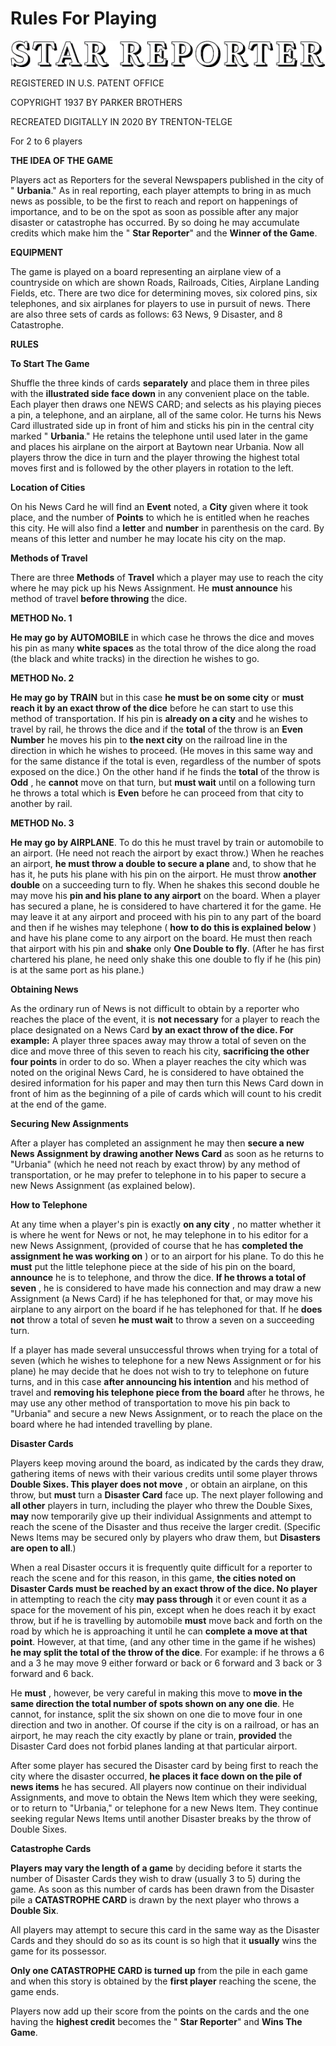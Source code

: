 # Rules For Playing

![](https://github.com/trenton-telge/Star-Reporter/blob/master/assets/Mono-Logo.png?raw=true)

REGISTERED IN U.S. PATENT OFFICE

COPYRIGHT 1937 BY PARKER BROTHERS

RECREATED DIGITALLY IN 2020 BY TRENTON-TELGE

For 2 to 6 players

**THE IDEA OF THE GAME**

Players act as Reporters for the several Newspapers published in the city of &quot; **Urbania**.&quot; As in real reporting, each player attempts to bring in as much news as possible, to be the first to reach and report on happenings of importance, and to be on the spot as soon as possible after any major disaster or catastrophe has occurred. By so doing he may accumulate credits which make him the &quot; **Star Reporter**&quot; and the **Winner of the Game**.

**EQUIPMENT**

The game is played on a board representing an airplane view of a countryside on which are shown Roads, Railroads, Cities, Airplane Landing Fields, etc. There are two dice for determining moves, six colored pins, six telephones, and six airplanes for players to use in pursuit of news. There are also three sets of cards as follows: 63 News, 9 Disaster, and 8 Catastrophe.
   
   
   
   
**RULES**

**To Start The Game**

Shuffle the three kinds of cards **separately** and place them in three piles with the **illustrated side face down** in any convenient place on the table. Each player then draws one NEWS CARD; and selects as his playing pieces a pin, a telephone, and an airplane, all of the same color. He turns his News Card illustrated side up in front of him and sticks his pin in the central city marked &quot; **Urbania**.&quot; He retains the telephone until used later in the game and places his airplane on the airport at Baytown near Urbania. Now all players throw the dice in turn and the player throwing the highest total moves first and is followed by the other players in rotation to the left.

**Location of Cities**

On his News Card he will find an **Event** noted, a **City** given where it took place, and the number of **Points** to which he is entitled when he reaches this city. He will also find a **letter** and **number** in parenthesis on the card. By means of this letter and number he may locate his city on the map.

**Methods of Travel**

There are three **Methods** of **Travel** which a player may use to reach the city where he may pick up his News Assignment. He **must announce** his method of travel **before throwing** the dice.

**METHOD No. 1**

**He may go by AUTOMOBILE** in which case he throws the dice and moves his pin as many **white spaces** as the total throw of the dice along the road (the black and white tracks) in the direction he wishes to go.

**METHOD No. 2**

**He may go by TRAIN** but in this case **he must be on some city** or **must reach it by an exact throw of the dice** before he can start to use this method of transportation. If his pin is **already on a city** and he wishes to travel by rail, he throws the dice and if the **total** of the throw is an **Even Number** he moves his pin to **the next city** on the railroad line in the direction in which he wishes to proceed. (He moves in this same way and for the same distance if the total is even, regardless of the number of spots exposed on the dice.) On the other hand if he finds the **total** of the throw is **Odd** , he **cannot** move on that turn, but **must wait** until on a following turn he throws a total which is **Even** before he can proceed from that city to another by rail.

**METHOD No. 3**

**He may go by AIRPLANE**. To do this he must travel by train or automobile to an airport. (He need not reach the airport by exact throw.) When he reaches an airport, **he must throw a double to secure a plane** and, to show that he has it, he puts his plane with his pin on the airport. He must throw **another double** on a succeeding turn to fly. When he shakes this second double he may move his **pin and his plane to any airport** on the board. When a player has secured a plane, he is considered to have chartered it for the game. He may leave it at any airport and proceed with his pin to any part of the board and then if he wishes may telephone ( **how to do this is explained below** ) and have his plane come to any airport on the board. He must then reach that airport with his pin and **shake** only **One Double to fly**. (After he has first chartered his plane, he need only shake this one double to fly if he (his pin) is at the same port as his plane.)

**Obtaining News**

As the ordinary run of News is not difficult to obtain by a reporter who reaches the place of the event, it is **not necessary** for a player to reach the place designated on a News Card **by an exact throw of the dice. For example:** A player three spaces away may throw a total of seven on the dice and move three of this seven to reach his city, **sacrificing the other four points** in order to do so. When a player reaches the city which was noted on the original News Card, he is considered to have obtained the desired information for his paper and may then turn this News Card down in front of him as the beginning of a pile of cards which will count to his credit at the end of the game.

**Securing New Assignments**

After a player has completed an assignment he may then **secure a new News Assignment by drawing another News Card** as soon as he returns to &quot;Urbania&quot; (which he need not reach by exact throw) by any method of transportation, or he may prefer to telephone in to his paper to secure a new News Assignment (as explained below).

**How to Telephone**

At any time when a player&#39;s pin is exactly **on any city** , no matter whether it is where he went for News or not, he may telephone in to his editor for a new News Assignment, (provided of course that he has **completed the assignment he was working on** ) or to an airport for his plane. To do this he **must** put the little telephone piece at the side of his pin on the board, **announce** he is to telephone, and throw the dice. **If he throws a total of seven** , he is considered to have made his connection and may draw a new Assignment (a News Card) if he has telephoned for that, or may move his airplane to any airport on the board if he has telephoned for that. If he **does not** throw a total of seven **he must wait** to throw a seven on a succeeding turn.

If a player has made several unsuccessful throws when trying for a total of seven (which he wishes to telephone for a new News Assignment or for his plane) he may decide that he does not wish to try to telephone on future turns, and in this case **after announcing his intention** and his method of travel and **removing his telephone piece from the board** after he throws, he may use any other method of transportation to move his pin back to &quot;Urbania&quot; and secure a new News Assignment, or to reach the place on the board where he had intended travelling by plane.

**Disaster Cards**

Players keep moving around the board, as indicated by the cards they draw, gathering items of news with their various credits until some player throws **Double Sixes. This player does not move** , or obtain an airplane, on this throw, but **must** turn a **Disaster Card** face up. The next player following and **all other** players in turn, including the player who threw the Double Sixes, **may** now temporarily give up their individual Assignments and attempt to reach the scene of the Disaster and thus receive the larger credit. (Specific News Items may be secured only by players who draw them, but **Disasters are open to all**.)

When a real Disaster occurs it is frequently quite difficult for a reporter to reach the scene and for this reason, in this game, **the cities noted on Disaster Cards must be reached by an exact throw of the dice. No player** in attempting to reach the city **may pass through** it or even count it as a space for the movement of his pin, except when he does reach it by exact throw, but if he is travelling by automobile **must** move back and forth on the road by which he is approaching it until he can **complete a move at that point**. However, at that time, (and any other time in the game if he wishes) **he may split the total of the throw of the dice**. For example: if he throws a 6 and a 3 he may move 9 either forward or back or 6 forward and 3 back or 3 forward and 6 back.

He **must** , however, be very careful in making this move to **move in the same direction the total number of spots shown on any one die**. He cannot, for instance, split the six shown on one die to move four in one direction and two in another. Of course if the city is on a railroad, or has an airport, he may reach the city exactly by plane or train, **provided** the Disaster Card does not forbid planes landing at that particular airport.

After some player has secured the Disaster card by being first to reach the city where the disaster occurred, **he places it face down on the pile of news items** he has secured. All players now continue on their individual Assignments, and move to obtain the News Item which they were seeking, or to return to &quot;Urbania,&quot; or telephone for a new News Item. They continue seeking regular News Items until another Disaster breaks by the throw of Double Sixes.

**Catastrophe Cards**

**Players may vary the length of a game** by deciding before it starts the number of Disaster Cards they wish to draw (usually 3 to 5) during the game. As soon as this number of cards has been drawn from the Disaster pile a **CATASTROPHE CARD** is drawn by the next player who throws a **Double Six**.

All players may attempt to secure this card in the same way as the Disaster Cards and they should do so as its count is so high that it **usually** wins the game for its possessor.

**Only one CATASTROPHE CARD is turned up** from the pile in each game and when this story is obtained by the **first player** reaching the scene, the game ends.

Players now add up their score from the points on the cards and the one having the **highest credit** becomes the &quot; **Star Reporter**&quot; and **Wins The Game**.